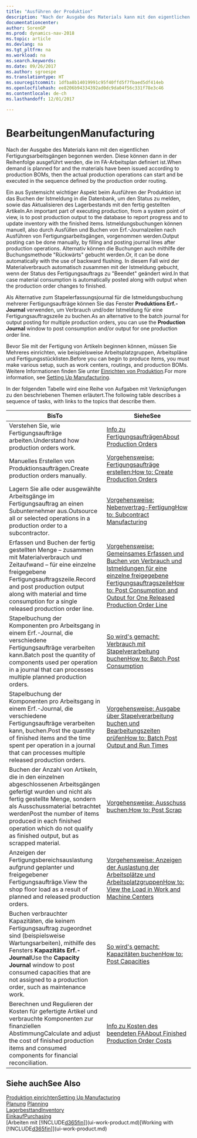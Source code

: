 ```yaml
---
title: "Ausführen der Produktion"
description: "Nach der Ausgabe des Materials kann mit den eigentlichen Fertigungsarbeitsgängen begonnen werden. Diese können dann in der Reihenfolge ausgeführt werden, die im FA-Arbeitsplan definiert ist."
documentationcenter: 
author: SorenGP
ms.prod: dynamics-nav-2018
ms.topic: article
ms.devlang: na
ms.tgt_pltfrm: na
ms.workload: na
ms.search.keywords: 
ms.date: 09/26/2017
ms.author: sgroespe
ms.translationtype: HT
ms.sourcegitcommit: 1dfba8b14019991c95f40ffd5f7fbaed5df414eb
ms.openlocfilehash: ee8206b94334392ad0dc9da04f56c331f78e3c46
ms.contentlocale: de-ch
ms.lasthandoff: 12/01/2017

---
```

# <a name="manufacturing"></a><span data-ttu-id="0708b-103">Bearbeitungen</span><span class="sxs-lookup"><span data-stu-id="0708b-103">Manufacturing</span></span>
<span data-ttu-id="0708b-104">Nach der Ausgabe des Materials kann mit den eigentlichen Fertigungsarbeitsgängen begonnen werden. Diese können dann in der Reihenfolge ausgeführt werden, die im FA-Arbeitsplan definiert ist.</span><span class="sxs-lookup"><span data-stu-id="0708b-104">When demand is planned for and the materials have been issued according to production BOMs, then the actual production operations can start and be executed in the sequence defined by the production order routing.</span></span>  

<span data-ttu-id="0708b-105">Ein aus Systemsicht wichtiger Aspekt beim Ausführen der Produktion ist das Buchen der Istmeldung in die Datenbank, um den Status zu melden, sowie das Aktualisieren des Lagerbestands mit den fertig gestellten Artikeln.</span><span class="sxs-lookup"><span data-stu-id="0708b-105">An important part of executing production, from a system point of view, is to post production output to the database to report progress and to update inventory with the finished items.</span></span> <span data-ttu-id="0708b-106">Istmeldungsbuchungen können manuell, also durch Ausfüllen und Buchen von Erf.-Journalzeilen nach Ausführen von Fertigungsarbeitsgängen, vorgenommen werden.</span><span class="sxs-lookup"><span data-stu-id="0708b-106">Output posting can be done manually, by filling and posting journal lines after production operations.</span></span> <span data-ttu-id="0708b-107">Alternativ können die Buchungen auch mithilfe der Buchungsmethode "Rückwärts" gebucht werden.</span><span class="sxs-lookup"><span data-stu-id="0708b-107">Or, it can be done automatically with the use of backward flushing.</span></span> <span data-ttu-id="0708b-108">In diesem Fall wird der Materialverbrauch automatisch zusammen mit der Istmeldung gebucht, wenn der Status des Fertigungsauftrags zu "Beendet" geändert wird.</span><span class="sxs-lookup"><span data-stu-id="0708b-108">In that case material consumption is automatically posted along with output when the production order changes to finished.</span></span>  

<span data-ttu-id="0708b-109">Als Alternative zum Stapelerfassungsjournal für die Istmeldungsbuchung mehrerer Fertigungsaufträge können Sie das Fenster **Produktions Erf.-Journal** verwenden, um Verbrauch und/oder Istmeldung für eine Fertigungsauftragszeile zu buchen.</span><span class="sxs-lookup"><span data-stu-id="0708b-109">As an alternative to the batch journal for output posting for multiple production orders, you can use the **Production Journal** window to post consumption and/or output for one production order line.</span></span>

<span data-ttu-id="0708b-110">Bevor Sie mit der Fertigung von Artikeln beginnen können, müssen Sie Mehreres einrichten, wie beispielsweise Arbeitsplatzgruppen, Arbeitspläne und Fertigungsstücklisten.</span><span class="sxs-lookup"><span data-stu-id="0708b-110">Before you can begin to produce items, you must make various setup, such as work centers, routings, and production BOMs.</span></span> <span data-ttu-id="0708b-111">Weitere Informationen finden Sie unter [Einrichten von Produktion](production-configure-production-processes.md).</span><span class="sxs-lookup"><span data-stu-id="0708b-111">For more information, see [Setting Up Manufacturing](production-configure-production-processes.md).</span></span>

<span data-ttu-id="0708b-112">In der folgenden Tabelle wird eine Reihe von Aufgaben mit Verknüpfungen zu den beschriebenen Themen erläutert.</span><span class="sxs-lookup"><span data-stu-id="0708b-112">The following table describes a sequence of tasks, with links to the topics that describe them.</span></span>   

|<span data-ttu-id="0708b-113">**Bis**</span><span class="sxs-lookup"><span data-stu-id="0708b-113">**To**</span></span>|<span data-ttu-id="0708b-114">**Siehe**</span><span class="sxs-lookup"><span data-stu-id="0708b-114">**See**</span></span>|  
|------------|-------------|  
|<span data-ttu-id="0708b-115">Verstehen Sie, wie Fertigungsaufträge arbeiten.</span><span class="sxs-lookup"><span data-stu-id="0708b-115">Understand how production orders work.</span></span>|[<span data-ttu-id="0708b-116">Info zu Fertigungsaufträgen</span><span class="sxs-lookup"><span data-stu-id="0708b-116">About Production Orders</span></span>](production-about-production-orders.md)|
|<span data-ttu-id="0708b-117">Manuelles Erstellen von Produktionsaufträgen.</span><span class="sxs-lookup"><span data-stu-id="0708b-117">Create production orders manually.</span></span>|[<span data-ttu-id="0708b-118">Vorgehensweise: Fertigungsaufträge erstellen:</span><span class="sxs-lookup"><span data-stu-id="0708b-118">How to: Create Production Orders</span></span>](production-how-to-create-production-orders.md)|
|<span data-ttu-id="0708b-119">Lagern Sie alle oder ausgewählte Arbeitsgänge im Fertigungsauftrag an einen Subunternehmer aus.</span><span class="sxs-lookup"><span data-stu-id="0708b-119">Outsource all or selected operations in a production order to a subcontractor.</span></span>|[<span data-ttu-id="0708b-120">Vorgehensweise: Nebenvertrag-Fertigung</span><span class="sxs-lookup"><span data-stu-id="0708b-120">How to: Subcontract Manufacturing</span></span>](production-how-to-subcontract-manufacturing.md)|
|<span data-ttu-id="0708b-121">Erfassen und Buchen der fertig gestellten Menge – zusammen mit Materialverbrauch und Zeitaufwand – für eine einzelne freigegebene Fertigungsauftragszeile.</span><span class="sxs-lookup"><span data-stu-id="0708b-121">Record and post production output along with material and time consumption for a single released production order line.</span></span>|[<span data-ttu-id="0708b-122">Vorgehensweise: Gemeinsames Erfassen und Buchen von Verbrauch und Istmeldungen für eine einzelne freigegebene Fertigungsauftragszeile</span><span class="sxs-lookup"><span data-stu-id="0708b-122">How to: Post Consumption and Output for One Released Production Order Line</span></span>](production-how-to-register-consumption-and-output.md)|  
|<span data-ttu-id="0708b-123">Stapelbuchung der Komponenten pro Arbeitsgang in einem Erf.-Journal, die verschiedene Fertigungsaufträge verarbeiten kann.</span><span class="sxs-lookup"><span data-stu-id="0708b-123">Batch post the quantity of components used per operation in a journal that can processes multiple planned production orders.</span></span>|[<span data-ttu-id="0708b-124">So wird's gemacht: Verbrauch mit Stapelverarbeitung buchen</span><span class="sxs-lookup"><span data-stu-id="0708b-124">How to: Batch Post Consumption</span></span>](production-how-to-post-consumption.md)|
|<span data-ttu-id="0708b-125">Stapelbuchung der Komponenten pro Arbeitsgang in einem Erf.-Journal, die verschiedene Fertigungsaufträge verarbeiten kann, buchen.</span><span class="sxs-lookup"><span data-stu-id="0708b-125">Post the quantity of finished items and the time spent per operation in a journal that can processes multiple released production orders.</span></span>|[<span data-ttu-id="0708b-126">Vorgehensweise: Ausgabe über Stapelverarbeitung buchen und Bearbeitungszeiten prüfen</span><span class="sxs-lookup"><span data-stu-id="0708b-126">How to: Batch Post Output and Run Times</span></span>](production-how-to-post-output-quantity.md)|  
|<span data-ttu-id="0708b-127">Buchen der Anzahl von Artikeln, die in den einzelnen abgeschlossenen Arbeitsgängen gefertigt wurden und nicht als fertig gestellte Menge, sondern als Ausschussmaterial betrachtet werden</span><span class="sxs-lookup"><span data-stu-id="0708b-127">Post the number of items produced in each finished operation which do not qualify as finished output, but as scrapped material.</span></span>|[<span data-ttu-id="0708b-128">Vorgehensweise:  Ausschuss buchen:</span><span class="sxs-lookup"><span data-stu-id="0708b-128">How to: Post Scrap</span></span>](production-how-to-post-scrap.md)|
|<span data-ttu-id="0708b-129">Anzeigen der Fertigungsbereichsauslastung aufgrund geplanter und freigegebener Fertigungsaufträge.</span><span class="sxs-lookup"><span data-stu-id="0708b-129">View the shop floor load as a result of planned and released production orders.</span></span>|[<span data-ttu-id="0708b-130">Vorgehensweise: Anzeigen der Auslastung der Arbeitsplätze und Arbeitsplatzgruppen</span><span class="sxs-lookup"><span data-stu-id="0708b-130">How to: View the Load in Work and Machine Centers</span></span>](production-how-to-view-the-load-on-work-centers.md)|      
|<span data-ttu-id="0708b-131">Buchen verbrauchter Kapazitäten, die keinem Fertigungsauftrag zugeordnet sind (beispielsweise Wartungsarbeiten), mithilfe des Fensters **Kapazitäts Erf.-Journal**</span><span class="sxs-lookup"><span data-stu-id="0708b-131">Use the **Capacity Journal** window to post consumed capacities that are not assigned to a production order, such as maintenance work.</span></span>|[<span data-ttu-id="0708b-132">So wird's gemacht: Kapazitäten buchen</span><span class="sxs-lookup"><span data-stu-id="0708b-132">How to: Post Capacities</span></span>](production-how-to-post-capacities.md)|  
|<span data-ttu-id="0708b-133">Berechnen und Regulieren der Kosten für gefertigte Artikel und verbrauchte Komponenten zur finanziellen Abstimmung</span><span class="sxs-lookup"><span data-stu-id="0708b-133">Calculate and adjust the cost of finished production items and consumed components for financial reconciliation.</span></span>|[<span data-ttu-id="0708b-134">Info zu Kosten des beendeten FA</span><span class="sxs-lookup"><span data-stu-id="0708b-134">About Finished Production Order Costs</span></span>](finance-about-finished-production-order-costs.md)|  

## <a name="see-also"></a><span data-ttu-id="0708b-135">Siehe auch</span><span class="sxs-lookup"><span data-stu-id="0708b-135">See Also</span></span>  
[<span data-ttu-id="0708b-136">Produktion einrichten</span><span class="sxs-lookup"><span data-stu-id="0708b-136">Setting Up Manufacturing</span></span>](production-configure-production-processes.md)  
<span data-ttu-id="0708b-137">[Planung](production-planning.md)    </span><span class="sxs-lookup"><span data-stu-id="0708b-137">[Planning](production-planning.md)    </span></span>  
[<span data-ttu-id="0708b-138">Lagerbesttand</span><span class="sxs-lookup"><span data-stu-id="0708b-138">Inventory</span></span>](inventory-manage-inventory.md)  
[<span data-ttu-id="0708b-139">Einkauf</span><span class="sxs-lookup"><span data-stu-id="0708b-139">Purchasing</span></span>](purchasing-manage-purchasing.md)  
<span data-ttu-id="0708b-140">[Arbeiten mit [!INCLUDE[d365fin](includes/d365fin_md.md)]](ui-work-product.md)</span><span class="sxs-lookup"><span data-stu-id="0708b-140">[Working with [!INCLUDE[d365fin](includes/d365fin_md.md)]](ui-work-product.md)</span></span>

